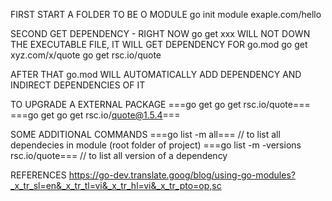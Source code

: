 FIRST START A FOLDER TO BE O MODULE
go init module exaple.com/hello

SECOND GET DEPENDENCY - RIGHT NOW go get xxx WILL NOT DOWN THE EXECUTABLE FILE, IT WILL GET DEPENDENCY FOR go.mod
go get xyz.com/x/quote
go get rsc.io/quote

AFTER THAT go.mod WILL AUTOMATICALLY ADD DEPENDENCY AND INDIRECT DEPENDENCIES OF IT

TO UPGRADE A EXTERNAL PACKAGE
===go get go get rsc.io/quote===
===go get go get rsc.io/quote@1.5.4===

SOME ADDITIONAL COMMANDS
===go list -m all=== // to list all dependecies in module (root folder of project)
===go list -m -versions rsc.io/quote=== // to list all version of a dependency

REFERENCES 
https://go-dev.translate.goog/blog/using-go-modules?_x_tr_sl=en&_x_tr_tl=vi&_x_tr_hl=vi&_x_tr_pto=op,sc